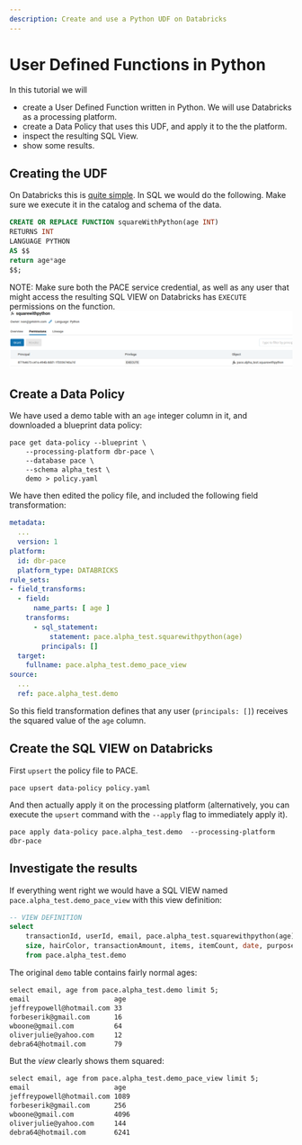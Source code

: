 ```yaml
---
description: Create and use a Python UDF on Databricks
---
```


# User Defined Functions in Python

In this tutorial we will

* create a User Defined Function written in Python. We will use Databricks as a processing platform.
* create a Data Policy that uses this UDF, and apply it to the the platform.
* inspect the resulting SQL View.
* show some results.

## Creating the UDF

On Databricks this is [quite simple](https://docs.databricks.com/en/udf/python.html). In SQL we would do the following. Make sure we execute it in the catalog and schema of the data.

```sql
CREATE OR REPLACE FUNCTION squareWithPython(age INT)
RETURNS INT
LANGUAGE PYTHON
AS $$
return age*age
$$;
```

NOTE: Make sure both the PACE service credential, as well as any user that might access the resulting SQL VIEW on Databricks has `EXECUTE` permissions on the function. ![exec permissions](dbr-exec-perms.png)

## Create a Data Policy

We have used a demo table with an `age` integer column in it, and downloaded a blueprint data policy:

```
pace get data-policy --blueprint \
    --processing-platform dbr-pace \
    --database pace \
    --schema alpha_test \
    demo > policy.yaml
```

We have then edited the policy file, and included the following field transformation:

```yaml
metadata:
  ...
  version: 1
platform:
  id: dbr-pace
  platform_type: DATABRICKS
rule_sets:
- field_transforms:
  - field:
      name_parts: [ age ]
    transforms:
      - sql_statement: 
          statement: pace.alpha_test.squarewithpython(age)
        principals: []
  target:
    fullname: pace.alpha_test.demo_pace_view
source:
  ...
  ref: pace.alpha_test.demo
```

So this field transformation defines that any user (`principals: []`) receives the squared value of the `age` column.

## Create the SQL VIEW on Databricks

First `upsert` the policy file to PACE.

```
pace upsert data-policy policy.yaml
```

And then actually apply it on the processing platform (alternatively, you can execute the `upsert` command with the `--apply` flag to immediately apply it).

```
pace apply data-policy pace.alpha_test.demo  --processing-platform dbr-pace 
```

## Investigate the results

If everything went right we would have a SQL VIEW named `pace.alpha_test.demo_pace_view` with this view definition:

```sql
-- VIEW DEFINITION
select
    transactionId, userId, email, pace.alpha_test.squarewithpython(age) age,
    size, hairColor, transactionAmount, items, itemCount, date, purpose
    from pace.alpha_test.demo
```

The original `demo` table contains fairly normal ages:

```
select email, age from pace.alpha_test.demo limit 5;
email                     age
jeffreypowell@hotmail.com 33
forbeserik@gmail.com      16
wboone@gmail.com          64
oliverjulie@yahoo.com     12
debra64@hotmail.com       79
```

But the _view_ clearly shows them squared:

```
select email, age from pace.alpha_test.demo_pace_view limit 5;
email                     age
jeffreypowell@hotmail.com 1089
forbeserik@gmail.com      256
wboone@gmail.com          4096
oliverjulie@yahoo.com     144
debra64@hotmail.com       6241
```
